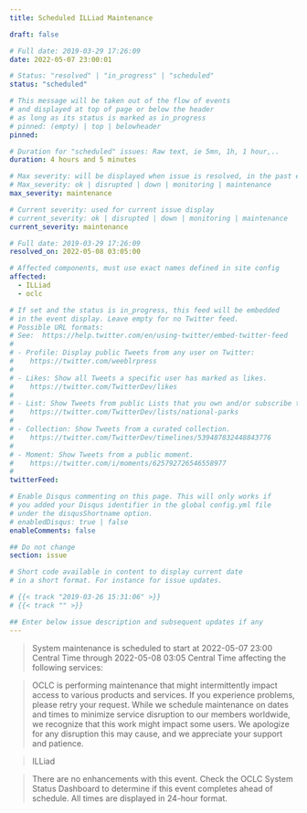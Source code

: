 ```yaml
---
title: Scheduled ILLiad Maintenance

draft: false

# Full date: 2019-03-29 17:26:09
date: 2022-05-07 23:00:01

# Status: "resolved" | "in_progress" | "scheduled"
status: "scheduled" 

# This message will be taken out of the flow of events
# and displayed at top of page or below the header
# as long as its status is marked as in_progress
# pinned: (empty) | top | belowheader
pinned: 

# Duration for "scheduled" issues: Raw text, ie 5mn, 1h, 1 hour,..
duration: 4 hours and 5 minutes

# Max severity: will be displayed when issue is resolved, in the past events section
# Max_severity: ok | disrupted | down | monitoring | maintenance
max_severity: maintenance

# Current severity: used for current issue display
# current_severity: ok | disrupted | down | monitoring | maintenance
current_severity: maintenance

# Full date: 2019-03-29 17:26:09
resolved_on: 2022-05-08 03:05:00

# Affected components, must use exact names defined in site config
affected:
  - ILLiad
  - oclc

# If set and the status is in_progress, this feed will be embedded
# in the event display. Leave empty for no Twitter feed.
# Possible URL formats:
# See:  https://help.twitter.com/en/using-twitter/embed-twitter-feed
#
# - Profile: Display public Tweets from any user on Twitter:
#    https://twitter.com/weeblrpress
#  
# - Likes: Show all Tweets a specific user has marked as likes.
#    https://twitter.com/TwitterDev/likes
#
# - List: Show Tweets from public Lists that you own and/or subscribe to.
#    https://twitter.com/TwitterDev/lists/national-parks
# 
# - Collection: Show Tweets from a curated collection.
#    https://twitter.com/TwitterDev/timelines/539487832448843776
#
# - Moment: Show Tweets from a public moment.
#    https://twitter.com/i/moments/625792726546558977
#
twitterFeed: 

# Enable Disqus commenting on this page. This will only works if 
# you added your Disqus identifier in the global config.yml file
# under the disqusShortname option.
# enabledDisqus: true | false
enableComments: false

## Do not change
section: issue

# Short code available in content to display current date
# in a short format. For instance for issue updates.

# {{< track "2019-03-26 15:31:06" >}}
# {{< track "" >}}

## Enter below issue description and subsequent updates if any
---
```


> System maintenance is scheduled to start at 2022-05-07 23:00 Central Time through 2022-05-08 03:05 Central Time affecting the following services:

> OCLC is performing maintenance that might intermittently impact access to various products and services. If you experience problems, please retry your request. While we schedule maintenance on dates and times to minimize service disruption to our members worldwide, we recognize that this work might impact some users. We apologize for any disruption this may cause, and we appreciate your support and patience.

> ILLiad

> There are no enhancements with this event. Check the OCLC System Status Dashboard to determine if this event completes ahead of schedule. All times are displayed in 24-hour format.
